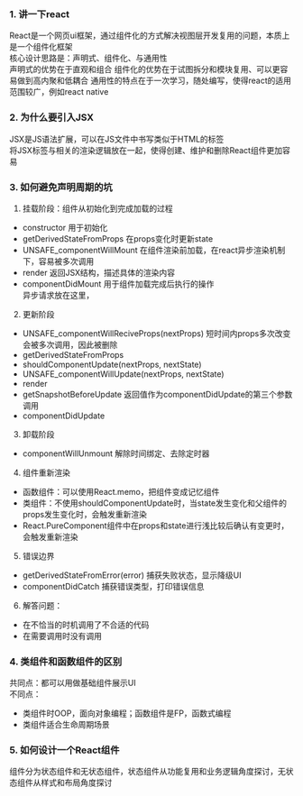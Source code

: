 ### 1. 讲一下react
React是一个网页ui框架，通过组件化的方式解决视图层开发复用的问题，本质上是一个组件化框架<br>
核心设计思路是：声明式、组件化、与通用性<br>
声明式的优势在于直观和组合
组件化的优势在于试图拆分和模块复用、可以更容易做到高内聚和低耦合
通用性的特点在于一次学习，随处编写，使得react的适用范围较广，例如react native

### 2. 为什么要引入JSX
JSX是JS语法扩展，可以在JS文件中书写类似于HTML的标签<br>
将JSX标签与相关的渲染逻辑放在一起，使得创建、维护和删除React组件更加容易

### 3. 如何避免声明周期的坑
1. 挂载阶段：组件从初始化到完成加载的过程
  - constructor 用于初始化
  - getDerivedStateFromProps 在props变化时更新state
  - UNSAFE_componentWillMount 在组件渲染前加载，在react异步渲染机制下，容易被多次调用
  - render 返回JSX结构，描述具体的渲染内容
  - componentDidMount 用于组件加载完成后执行的操作<br>
    异步请求放在这里，
2. 更新阶段
  - UNSAFE_componentWillReciveProps(nextProps) 短时间内props多次改变会被多次调用，因此被删除
  - getDerivedStateFromProps 
  - shouldComponentUpdate(nextProps, nextState)
  - UNSAFE_componentWillUpdate(nextProps, nextState)
  - render
  - getSnapshotBeforeUpdate 返回值作为componentDidUpdate的第三个参数调用
  - componentDidUpdate
3. 卸载阶段
  - componentWillUnmount 解除时间绑定、去除定时器
4. 组件重新渲染
  - 函数组件：可以使用React.memo，把组件变成记忆组件
  - 类组件：不使用shouldComponentUpdate时，当state发生变化和父组件的props发生变化时，会触发重新渲染
  - React.PureComponent组件中在props和state进行浅比较后确认有变更时，会触发重新渲染
5. 错误边界
  - getDerivedStateFromError(error) 捕获失败状态，显示降级UI
  - componentDidCatch 捕获错误类型，打印错误信息
6. 解答问题：
  - 在不恰当的时机调用了不合适的代码
  - 在需要调用时没有调用

### 4. 类组件和函数组件的区别
共同点：都可以用做基础组件展示UI<br>
不同点：
- 类组件时OOP，面向对象编程；函数组件是FP，函数式编程
- 类组件适合生命周期场景

### 5. 如何设计一个React组件
组件分为状态组件和无状态组件，状态组件从功能复用和业务逻辑角度探讨，无状态组件从样式和布局角度探讨
